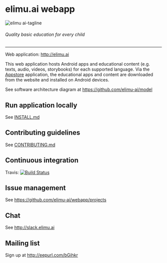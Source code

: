 # elimu.ai webapp

![elimu ai-tagline](https://user-images.githubusercontent.com/15718174/54360503-e8e88980-465c-11e9-9792-32b513105cf3.png)

###### Quality basic education for _every child_

---



Web application: http://elimu.ai

This web application hosts Android apps and educational content (e.g. texts, audio, videos, storybooks) for each supported language. Via the [Appstore](https://github.com/elimu-ai/appstore) application, the educational apps and content are downloaded from the website and installed on Android devices.

See software architecture diagram at https://github.com/elimu-ai/model

## Run application locally
See [INSTALL.md](https://github.com/elimu-ai/webapp/blob/master/INSTALL.md)

## Contributing guidelines
See [CONTRIBUTING.md](https://github.com/elimu-ai/webapp/blob/master/CONTRIBUTING.md)

## Continuous integration
Travis: [![Build Status](https://travis-ci.org/elimu-ai/webapp.svg)](https://travis-ci.org/elimu-ai/webapp)

## Issue management
See https://github.com/elimu-ai/webapp/projects

## Chat
See http://slack.elimu.ai

## Mailing list
Sign up at http://eepurl.com/bGihkr
